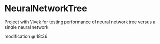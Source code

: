 # NeuralNetworkTree
Project with Vivek for testing performance of neural network tree versus a single neural network

modification @ 18:36
